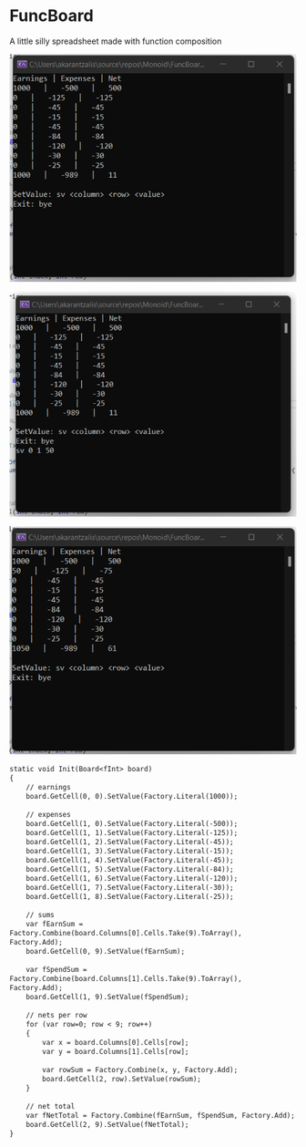 # FuncBoard
A little silly spreadsheet made with function composition

![alt text](https://github.com/anjelinio/FuncBoard/blob/master/FuncBoard1.png?raw=true)

![alt text](https://github.com/anjelinio/FuncBoard/blob/master/FuncBoard2.png?raw=true)

![alt text](https://github.com/anjelinio/FuncBoard/blob/master/FuncBoard3.png?raw=true)


```
static void Init(Board<fInt> board)
{
	// earnings
	board.GetCell(0, 0).SetValue(Factory.Literal(1000));

	// expenses
	board.GetCell(1, 0).SetValue(Factory.Literal(-500));
	board.GetCell(1, 1).SetValue(Factory.Literal(-125));
	board.GetCell(1, 2).SetValue(Factory.Literal(-45));
	board.GetCell(1, 3).SetValue(Factory.Literal(-15));
	board.GetCell(1, 4).SetValue(Factory.Literal(-45));
	board.GetCell(1, 5).SetValue(Factory.Literal(-84));
	board.GetCell(1, 6).SetValue(Factory.Literal(-120));
	board.GetCell(1, 7).SetValue(Factory.Literal(-30));
	board.GetCell(1, 8).SetValue(Factory.Literal(-25));

	// sums
	var fEarnSum = Factory.Combine(board.Columns[0].Cells.Take(9).ToArray(), Factory.Add);
	board.GetCell(0, 9).SetValue(fEarnSum);

	var fSpendSum = Factory.Combine(board.Columns[1].Cells.Take(9).ToArray(), Factory.Add);
	board.GetCell(1, 9).SetValue(fSpendSum);

	// nets per row
	for (var row=0; row < 9; row++)
	{
		var x = board.Columns[0].Cells[row];
		var y = board.Columns[1].Cells[row];

		var rowSum = Factory.Combine(x, y, Factory.Add);
		board.GetCell(2, row).SetValue(rowSum);
	}

	// net total
	var fNetTotal = Factory.Combine(fEarnSum, fSpendSum, Factory.Add);
	board.GetCell(2, 9).SetValue(fNetTotal);
}
```
